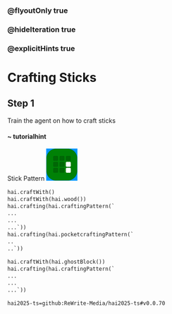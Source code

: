 ### @flyoutOnly true
### @hideIteration true
### @explicitHints true

# Crafting Sticks

## Step 1
Train the agent on how to craft sticks

#### ~ tutorialhint 
Stick Pattern
![Craft Stick](https://raw.githubusercontent.com/ReWrite-Media/makecode/master/blocks/hai2025/img/stick_crafting.png "Craft Stick")

```ghost
hai.craftWith()
hai.craftWith(hai.wood())
hai.crafting(hai.craftingPattern(`
...
...
...`))
hai.crafting(hai.pocketcraftingPattern(`
..
..`))
```

```template
hai.craftWith(hai.ghostBlock())
hai.crafting(hai.craftingPattern(`
...
...
...`))
```




```package
hai2025-ts=github:ReWrite-Media/hai2025-ts#v0.0.70
```
